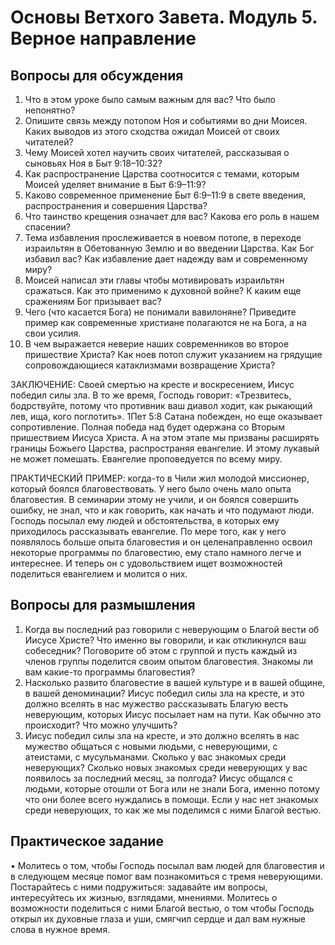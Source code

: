 # Основы Ветхого Завета. Модуль 5. Верное направление

## Вопросы для обсуждения 

1.	Что в этом уроке было самым важным для вас? Что было непонятно?
2.	Опишите связь между потопом Ноя и событиями во дни Моисея. Каких выводов из этого сходства ожидал Моисей от своих читателей?  
3.	Чему Моисей хотел научить своих читателей, рассказывая о сыновьях Ноя в Быт 9:18–10:32?
4.	Как распространение Царства соотносится с темами, которым Моисей уделяет внимание в Быт 6:9–11:9?  
5.	Каково современное применение Быт 6:9–11:9 в свете введения, распространения и совершения Царства?  
6.	Что таинство крещения означает для вас? Какова его роль в нашем спасении?
7.	Тема избавления прослеживается в ноевом потопе, в переходе израильтян в Обетованную Землю и во введении Царства. Как Бог избавил вас? Как избавление дает надежду вам и современному миру? 
8.	Моисей написал эти главы чтобы мотивировать израильтян сражаться. Как это применимо к духовной войне? К каким еще сражениям Бог призывает вас?
9.	Чего (что касается Бога) не понимали вавилоняне? Приведите пример как современные христиане полагаются не на Бога, а на свои усилия. 
10.	В чем выражается неверие наших современников во второе пришествие Христа? Как ноев потоп служит указанием на грядущие сопровождающиеся катаклизмами возвращение Христа? 

 
ЗАКЛЮЧЕНИЕ: Своей смертью на кресте и воскресением, Иисус  победил силы зла. В то же время, Господь говорит: «Трезвитесь, бодрствуйте, потому что противник ваш диавол ходит, как рыкающий лев, ища, кого поглотить». 1Пет 5:8 
Сатана побежден, но еще оказывает сопротивление. Полная победа над будет одержана со Вторым пришествием Иисуса Христа. А на этом этапе мы призваны расширять границы Божьего Царства, распространяя евангелие. И этому лукавый не может помешать. Евангелие проповедуется по всему миру. 


ПРАКТИЧЕСКИЙ ПРИМЕР: когда-то в Чили жил молодой миссионер, который боялся благовествовать. У него было очень мало опыта благовестия.  В семинарии этому не учили, и он боялся совершить ошибку, не знал, что и как говорить, как начать и что подумают люди. Господь посылал ему людей и обстоятельства, в которых ему приходилось рассказывать евангелие. По мере того, как у него появлялось больше опыта благовестия и он целенаправленно освоил некоторые программы по благовестию, ему стало намного легче и интереснее. И теперь он с удовольствием ищет возможностей поделиться евангелием и молится о них. 

## Вопросы для размышления	
1.	Когда вы последний раз говорили с неверующим о Благой вести об Иисусе Христе? Что именно вы говорили, и как откликнулся ваш собеседник? Поговорите об этом с группой и пусть каждый из членов группы поделится своим опытом благовестия. Знакомы ли вам какие-то программы благовестия? 
2.	Насколько развито благовестие в вашей культуре и в вашей общине, в вашей деноминации? Иисус  победил силы зла на кресте, и это должно вселять в нас мужество рассказывать Благую весть неверующим, которых Иисус  посылает нам на пути. Как обычно это происходит?  Что можно улучшить? 
3.	Иисус  победил силы зла на кресте, и  это должно вселять в нас мужество общаться с новыми людьми, с неверующими, с атеистами, с мусульманами. Сколько у вас знакомых среди неверующих? Сколько новых знакомых среди неверующих у вас появилось за последний месяц, за полгода?  Иисус  общался с людьми, которые отошли от Бога или не знали Бога, именно потому что они более всего нуждались в помощи. Если у нас нет знакомых среди неверующих, то как же мы поделимся с ними Благой вестью. 

## Практическое задание
•	Молитесь о том, чтобы Господь посылал вам людей для благовестия и в следующем месяце помог вам познакомиться с тремя неверующими. Постарайтесь с ними подружиться: задавайте им вопросы, интересуйтесь их жизнью, взглядами, мнениями. Молитесь о возможности поделиться с ними Благой вестью, о том чтобы Господь открыл их духовные глаза и уши, смягчил сердце и дал вам нужные слова в нужное время. 

